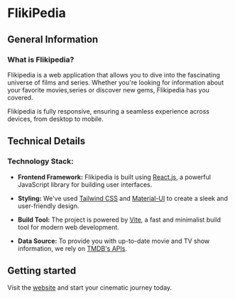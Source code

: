 # FlikiPedia

## General Information

### What is Flikipedia?

Flikipedia is a web application that allows you to dive into the fascinating universe of films and series. Whether you're looking for information about your favorite movies,series or discover new gems, Flikipedia has you covered.

Flikipedia is fully responsive, ensuring a seamless experience across devices, from desktop to mobile.

## Technical Details

### Technology Stack:

- **Frontend Framework:** Flikipedia is built using [React.js](https://reactjs.org/), a powerful JavaScript library for building user interfaces.

- **Styling:** We've used [Tailwind CSS](https://tailwindcss.com/) and [Material-UI](https://material-ui.com/) to create a sleek and user-friendly design.

- **Build Tool:** The project is powered by [Vite](https://vitejs.dev/), a fast and minimalist build tool for modern web development.

- **Data Source:** To provide you with up-to-date movie and TV show information, we rely on [TMDB's APIs](https://www.themoviedb.org/documentation/api).

## Getting started
Visit the [website](https://paturikaustubh.github.io/flikipedia/movie) and start your cinematic journey today.
